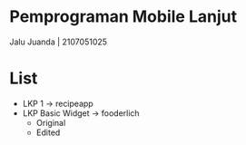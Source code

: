 # Pemprograman Mobile Lanjut
Jalu Juanda | 2107051025

# List
* LKP 1 -> recipeapp
* LKP Basic Widget -> fooderlich
  * Original
  * Edited
